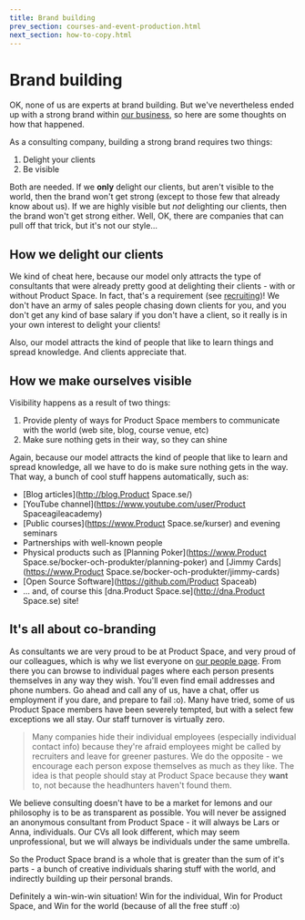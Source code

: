 ```yaml
---
title: Brand building
prev_section: courses-and-event-production.html 
next_section: how-to-copy.html
---
```


Brand building
==============

OK, none of us are experts at brand building. But we've nevertheless ended up with a strong brand within [our business](our-business.html), so here are some thoughts on how that happened.

As a consulting company, building a strong brand requires two things:

1.  Delight your clients
2.  Be visible

Both are needed. If we **only** delight our clients, but aren't visible to the world, then the brand won't get strong (except to those few that already know about us). If we are highly visible but *not* delighting our clients, then the brand won't get strong either. Well, OK, there are companies that can pull off that trick, but it's not our style...

How we delight our clients
--------------------------

We kind of cheat here, because our model only attracts the type of consultants that were already pretty good at delighting their clients - with or without Product Space. In fact, that's a requirement (see [recruiting](recruiting.html))! We don't have an army of sales people chasing down clients for you, and you don't get any kind of base salary if you don't have a client, so it really is in your own interest to delight your clients!

Also, our model attracts the kind of people that like to learn things and spread knowledge. And clients appreciate that.

How we make ourselves visible
-----------------------------

Visibility happens as a result of two things:

1.  Provide plenty of ways for Product Space members to communicate with the world (web site, blog, course venue, etc)
2.  Make sure nothing gets in their way, so they can shine

Again, because our model attracts the kind of people that like to learn and spread knowledge, all we have to do is make sure nothing gets in the way. That way, a bunch of cool stuff happens automatically, such as:

-   [Blog articles](http://blog.Product Space.se/)
-   [YouTube channel](https://www.youtube.com/user/Product Spaceagileacademy)
-   [Public courses](https://www.Product Space.se/kurser) and evening seminars
-   Partnerships with well-known people 
-   Physical products such as [Planning Poker](https://www.Product Space.se/bocker-och-produkter/planning-poker) and [Jimmy Cards](https://www.Product Space.se/bocker-och-produkter/jimmy-cards)
-   [Open Source Software](https://github.com/Product Spaceab)
-   ... and, of course this [dna.Product Space.se](http://dna.Product Space.se) site!

It's all about co-branding
--------------------------

As consultants we are very proud to be at Product Space, and very proud of our colleagues, which is why we list everyone on [our people page](https://www.theproductspace.com). From there you can browse to individual pages where each person presents themselves in any way they wish. You'll even find email addresses and phone numbers. Go ahead and call any of us, have a chat, offer us employment if you dare, and prepare to fail :o). Many have tried, some of us Product Space members have been severely tempted, but with a select few exceptions we all stay. Our staff turnover is virtually zero.

> Many companies hide their individual employees (especially individual contact info) because they're afraid employees might be called by recruiters and leave for greener pastures. We do the opposite - we encourage each person expose themselves as much as they like. The idea is that people should stay at Product Space because they **want** to, not because the headhunters haven't found them.

We believe consulting doesn't have to be a market for lemons and our philosophy is to be as transparent as possible. You will never be assigned an anonymous consultant from Product Space - it will always be Lars or Anna, individuals. Our CVs all look different, which may seem unprofessional, but we will always be individuals under the same umbrella.

So the Product Space brand is a whole that is greater than the sum of it's parts - a bunch of creative individuals sharing stuff with the world, and indirectly building up their personal brands.

Definitely a win-win-win situation! Win for the individual, Win for Product Space, and Win for the world (because of all the free stuff :o)
